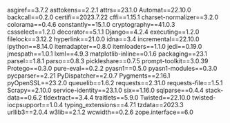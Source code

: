 asgiref==3.7.2
asttokens==2.2.1
attrs==23.1.0
Automat==22.10.0
backcall==0.2.0
certifi==2023.7.22
cffi==1.15.1
charset-normalizer==3.2.0
colorama==0.4.6
constantly==15.1.0
cryptography==41.0.3
cssselect==1.2.0
decorator==5.1.1
Django==4.2.4
executing==1.2.0
filelock==3.12.2
hyperlink==21.0.0
idna==3.4
incremental==22.10.0
ipython==8.14.0
itemadapter==0.8.0
itemloaders==1.1.0
jedi==0.19.0
jmespath==1.0.1
lxml==4.9.3
matplotlib-inline==0.1.6
packaging==23.1
parsel==1.8.1
parso==0.8.3
pickleshare==0.7.5
prompt-toolkit==3.0.39
Protego==0.3.0
pure-eval==0.2.2
pyasn1==0.5.0
pyasn1-modules==0.3.0
pycparser==2.21
PyDispatcher==2.0.7
Pygments==2.16.1
pyOpenSSL==23.2.0
queuelib==1.6.2
requests==2.31.0
requests-file==1.5.1
Scrapy==2.10.0
service-identity==23.1.0
six==1.16.0
sqlparse==0.4.4
stack-data==0.6.2
tldextract==3.4.4
traitlets==5.9.0
Twisted==22.10.0
twisted-iocpsupport==1.0.4
typing_extensions==4.7.1
tzdata==2023.3
urllib3==2.0.4
w3lib==2.1.2
wcwidth==0.2.6
zope.interface==6.0
